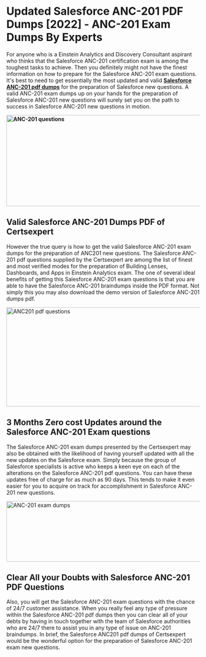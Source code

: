 <h1><strong>Updated Salesforce ANC-201 PDF Dumps [2022] - ANC-201 Exam Dumps By Experts&nbsp;</strong></h1>
<p><span style="font-weight: 400;">For anyone who is a Einstein Analytics and Discovery Consultant aspirant who thinks that the Salesforce ANC-201 certification exam is among the toughest tasks to achieve. Then you definitely might not have the finest information on how to prepare for the Salesforce ANC-201 exam questions. It's best to need to get essentially the most updated and valid <strong><a href="https://www.certsexpert.com/ANC-201-pdf-questions.html">Salesforce ANC-201 pdf dumps</a></strong> for the preparation of Salesforce new questions. A valid  ANC-201 exam dumps up on your hands for the preparation of Salesforce ANC-201 new questions will surely set you on the path to success in Salesforce ANC-201 new questions in motion.</span></p>
<p><span style="font-weight: 400;"><strong><img style="display: block; margin-left: auto; margin-right: auto;" src="https://i.ibb.co/QXh983F/73475278-2429792180625311-4586132736837681152-n.jpg" alt="ANC-201 questions" width="632" height="238" /></strong></span></p>
<h2><strong>Valid Salesforce ANC-201 Dumps PDF of Certsexpert</strong></h2>
<p><span style="font-weight: 400;">However the true query is how to get the valid Salesforce ANC-201 exam dumps for the preparation of ANC201 new questions. The Salesforce ANC-201 pdf questions supplied by the Certsexpert are among the list of finest and most verified modes for the preparation of Building Lenses, Dashboards, and Apps in Einstein Analytics exam. The one of several ideal benefits of getting this Salesforce ANC-201 exam questions is that you are able to have the Salesforce ANC-201 braindumps inside the PDF format. Not simply this you may also download the demo version of Salesforce ANC-201 dumps pdf.</span></p>
<p><span style="font-weight: 400;"><img style="display: block; margin-left: auto; margin-right: auto;" src="https://i.ibb.co/Jd8hN2L/76714008-3182067705200142-8735104740007870464-n.jpg" alt="ANC201 pdf questions" width="701" height="259" /></span></p>
<h2><strong>3 Months Zero cost Updates around the Salesforce ANC-201 Exam questions</strong></h2>
<p><span style="font-weight: 400;">The Salesforce ANC-201 exam dumps presented by the Certsexpert may also be obtained with the likelihood of having yourself updated with all the new updates on the Salesforce exam. Simply because the group of Salesforce specialists is active who keeps a keen eye on each of the alterations on the Salesforce ANC-201 pdf questions. You can have these updates free of charge for as much as 90 days. This tends to make it even easier for you to acquire on track for accomplishment in Salesforce ANC-201 new questions.</span></p>
<p><span style="font-weight: 400;"><a href="https://www.certsexpert.com/ANC-201-pdf-questions.html"><img style="display: block; margin-left: auto; margin-right: auto;" src="https://i.ibb.co/TMnKrkJ/75398236-424489711531572-5064688549987614720-n.jpg" alt="ANC-201 exam dumps" width="714" height="158" /></a></span></p>
<h2><strong>Clear All your Doubts with Salesforce ANC-201 PDF Questions</strong></h2>
<p>Also, you will get the Salesforce ANC-201 exam questions with the chance of 24/7 customer assistance. When you really feel any type of pressure within the Salesforce ANC-201 pdf dumps then you can clear all of your debts by having in touch together with the team of Salesforce authorities who are 24/7 there to assist you in any type of issue on  ANC-201 braindumps. In brief, the Salesforce ANC201 pdf dumps of Certsexpert would be the wonderful option for the preparation of Salesforce ANC-201 exam new questions.</p>
